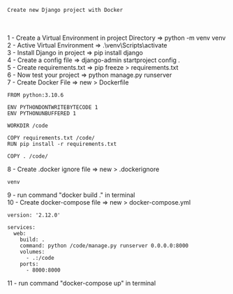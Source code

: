     Create new Django project with Docker
<br><br>
1 - Create a Virtual Environment in project Directory => python -m venv venv<br>
2 - Active Virtual Environment => .\venv\Scripts\activate<br>
3 - Install Django in project => pip install django<br>
4 - Create a config file => django-admin startproject config .<br>
5 - Create requirements.txt => pip freeze > requirements.txt<br>
6 - Now test your project => python manage.py runserver<br>
7 - Create Docker File => new > Dockerfile<br>

    FROM python:3.10.6

    ENV PYTHONDONTWRITEBYTECODE 1
    ENV PYTHONUNBUFFERED 1
    
    WORKDIR /code
    
    COPY requirements.txt /code/
    RUN pip install -r requirements.txt
    
    COPY . /code/
8 - Create .docker ignore file => new > .dockerignore<br>

    venv
9 - run command "docker build ." in terminal <br>
10 - Create docker-compose file => new > docker-compose.yml 
    
    version: '2.12.0'
    
    services:
      web:
        build: .
        command: python /code/manage.py runserver 0.0.0.0:8000
        volumes:
          - .:/code
        ports:
          - 8000:8000

11 - run command "docker-compose up" in terminal <br>
